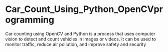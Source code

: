 # Car_Count_Using_Python_OpenCVprogramming
Car counting using OpenCV and Python is a process that uses computer vision to detect and count vehicles in images or videos. It can be used to monitor traffic, reduce air pollution, and improve safety and security
